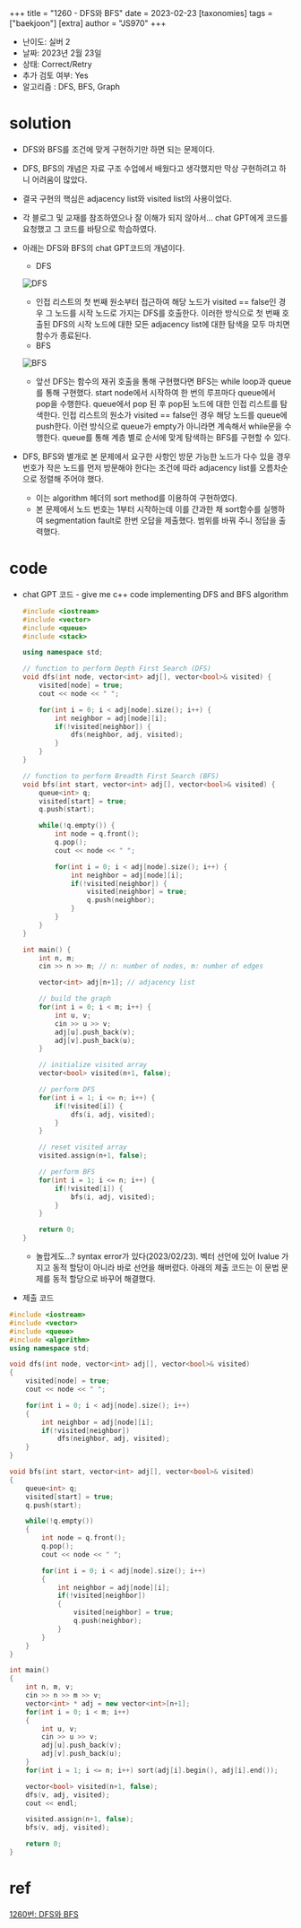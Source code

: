 +++
title = "1260 - DFS와 BFS"
date = 2023-02-23
[taxonomies]
tags = ["baekjoon"]
[extra]
author = "JS970"
+++

- 난이도: 실버 2
- 날짜: 2023년 2월 23일
- 상태: Correct/Retry
- 추가 검토 여부: Yes
- 알고리즘 : DFS, BFS, Graph

# solution

- DFS와 BFS를 조건에 맞게 구현하기만 하면 되는 문제이다.
- DFS, BFS의 개념은 자료 구조 수업에서 배웠다고 생각했지만 막상 구현하려고 하니 어려움이 많았다.
- 결국 구현의 핵심은 adjacency list와 visited list의 사용이었다.
- 각 블로그 및 교재를 참조하였으나 잘 이해가 되지 않아서… chat GPT에게 코드를 요청했고 그 코드를 바탕으로 학습하였다.
- 아래는 DFS와 BFS의 chat GPT코드의 개념이다.
    - DFS
    
    ![DFS](DFS.png)
    
    - 인접 리스트의 첫 번째 원소부터 접근하여 해당 노드가 visited == false인 경우 그 노드를 시작 노드로 가지는 DFS를 호출한다. 이러한 방식으로 첫 번째 호출된 DFS의 시작 노드에 대한 모든 adjacency list에 대한 탐색을 모두 마치면 함수가 종료된다.
    - BFS
    
    ![BFS](BFS.png)
    
    - 앞선 DFS는 함수의 재귀 호출을 통해 구현했다면 BFS는 while loop과 queue를 통해 구현했다. start node에서 시작하여 한 번의 루프마다 queue에서 pop을 수행한다. queue에서 pop 된 후 pop된 노드에 대한 인접 리스트를 탐색한다. 인접 리스트의 원소가 visited == false인 경우 해당 노드를 queue에 push한다. 이런 방식으로 queue가 empty가 아니라면 계속해서 while문을 수행한다. queue를 통해 계층 별로 순서에 맞게 탐색하는 BFS를 구현할 수 있다.
- DFS, BFS와 별개로 본 문제에서 요구한 사항인 방문 가능한 노드가 다수 있을 경우 번호가 작은 노드를 먼저 방문해야 한다는 조건에 따라 adjacency list를 오름차순으로 정렬해 주어야 했다.
    - 이는 algorithm 헤더의 sort method를 이용하여 구현하였다.
    - 본 문제에서 노드 번호는 1부터 시작하는데 이를 간과한 채 sort함수를 실행하여 segmentation fault로 한번 오답을 제출했다. 범위를 바꿔 주니 정답을 출력했다.

# code

- chat GPT 코드 - give me c++ code implementing DFS and BFS algorithm
    
    ```cpp
    #include <iostream>
    #include <vector>
    #include <queue>
    #include <stack>
    
    using namespace std;
    
    // function to perform Depth First Search (DFS)
    void dfs(int node, vector<int> adj[], vector<bool>& visited) {
        visited[node] = true;
        cout << node << " ";
    
        for(int i = 0; i < adj[node].size(); i++) {
            int neighbor = adj[node][i];
            if(!visited[neighbor]) {
                dfs(neighbor, adj, visited);
            }
        }
    }
    
    // function to perform Breadth First Search (BFS)
    void bfs(int start, vector<int> adj[], vector<bool>& visited) {
        queue<int> q;
        visited[start] = true;
        q.push(start);
    
        while(!q.empty()) {
            int node = q.front();
            q.pop();
            cout << node << " ";
    
            for(int i = 0; i < adj[node].size(); i++) {
                int neighbor = adj[node][i];
                if(!visited[neighbor]) {
                    visited[neighbor] = true;
                    q.push(neighbor);
                }
            }
        }
    }
    
    int main() {
        int n, m;
        cin >> n >> m; // n: number of nodes, m: number of edges
    
        vector<int> adj[n+1]; // adjacency list
    
        // build the graph
        for(int i = 0; i < m; i++) {
            int u, v;
            cin >> u >> v;
            adj[u].push_back(v);
            adj[v].push_back(u);
        }
    
        // initialize visited array
        vector<bool> visited(n+1, false);
    
        // perform DFS
        for(int i = 1; i <= n; i++) {
            if(!visited[i]) {
                dfs(i, adj, visited);
            }
        }
    
        // reset visited array
        visited.assign(n+1, false);
    
        // perform BFS
        for(int i = 1; i <= n; i++) {
            if(!visited[i]) {
                bfs(i, adj, visited);
            }
        }
    
        return 0;
    }
    ```
    
    - 놀랍게도…? syntax error가 있다(2023/02/23). 벡터 선언에 있어 lvalue 가지고 동적 할당이 아니라 바로 선언을 해버렸다. 아래의 제출 코드는 이 문법 문제를 동적 할당으로 바꾸어 해결했다.
- 제출 코드

```cpp
#include <iostream>
#include <vector>
#include <queue>
#include <algorithm>
using namespace std;

void dfs(int node, vector<int> adj[], vector<bool>& visited)
{
    visited[node] = true;
    cout << node << " ";

    for(int i = 0; i < adj[node].size(); i++)
    {
        int neighbor = adj[node][i];
        if(!visited[neighbor])
            dfs(neighbor, adj, visited);
    }
}

void bfs(int start, vector<int> adj[], vector<bool>& visited)
{
    queue<int> q;
    visited[start] = true;
    q.push(start);

    while(!q.empty())
    {
        int node = q.front();
        q.pop();
        cout << node << " ";

        for(int i = 0; i < adj[node].size(); i++)
        {
            int neighbor = adj[node][i];
            if(!visited[neighbor])
            {
                visited[neighbor] = true;
                q.push(neighbor);
            }
        }
    }
}

int main()
{
    int n, m, v;
    cin >> n >> m >> v;
    vector<int> * adj = new vector<int>[n+1];
    for(int i = 0; i < m; i++)
    {
        int u, v;
        cin >> u >> v;
        adj[u].push_back(v);
        adj[v].push_back(u);
    }
    for(int i = 1; i <= n; i++) sort(adj[i].begin(), adj[i].end());

    vector<bool> visited(n+1, false);
    dfs(v, adj, visited);
    cout << endl;

    visited.assign(n+1, false);
    bfs(v, adj, visited);

    return 0;
}
```

# ref

[1260번: DFS와 BFS](https://www.acmicpc.net/problem/1260)